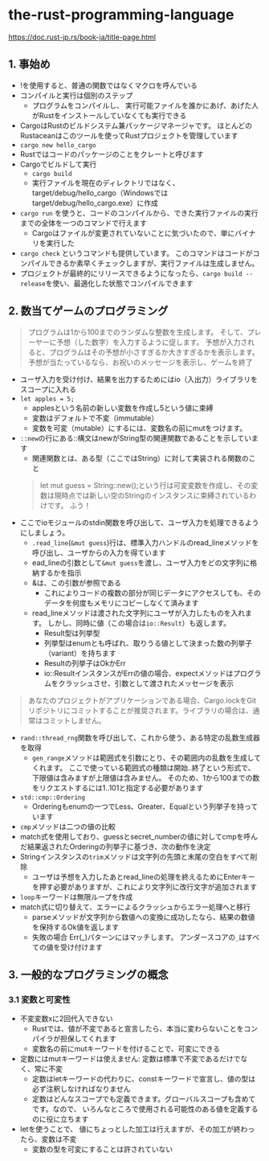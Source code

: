 # the-rust-programming-language

https://doc.rust-jp.rs/book-ja/title-page.html

## 1. 事始め
- !を使用すると、普通の関数ではなくマクロを呼んでいる
- コンパイルと実行は個別のステップ
    - プログラムをコンパイルし、 実行可能ファイルを誰かにあげ、あげた人がRustをインストールしていなくても実行できる
- CargoはRustのビルドシステム兼パッケージマネージャです。 ほとんどのRustaceanはこのツールを使ってRustプロジェクトを管理しています
- `cargo new hello_cargo`
- Rustではコードのパッケージのことをクレートと呼びます
- Cargoでビルドして実行 
    - `cargo build`
    - 実行ファイルを現在のディレクトリではなく、target/debug/hello_cargo（Windowsではtarget/debug/hello_cargo.exe）に作成
- `cargo run` を使うと、コードのコンパイルから、できた実行ファイルの実行までの全体を一つのコマンドで行えます
    - Cargoはファイルが変更されていないことに気づいたので、単にバイナリを実行した
- `cargo check` というコマンドも提供しています。 このコマンドはコードがコンパイルできるか素早くチェックしますが、実行ファイルは生成しません。
- プロジェクトが最終的にリリースできるようになったら、`cargo build --release`を使い、最適化した状態でコンパイルできます

## 2. 数当てゲームのプログラミング
> プログラムは1から100までのランダムな整数を生成します。 そして、プレーヤーに予想（した数字）を入力するように促します。 予想が入力されると、プログラムはその予想が小さすぎるか大きすぎるかを表示します。 予想が当たっているなら、お祝いのメッセージを表示し、ゲームを終了
- ユーザ入力を受け付け、結果を出力するためにはio（入出力）ライブラリをスコープに入れる
- `let apples = 5;`
    - applesという名前の新しい変数を作成し5という値に束縛
    - 変数はデフォルトで不変（immutable）
    - 変数を可変（mutable）にするには、変数名の前にmutをつけます。
- `::new`の行にある::構文はnewがString型の関連関数であることを示しています
    - 関連関数とは、ある型（ここではString）に対して実装される関数のこと
    > let mut guess = String::new();という行は可変変数を作成し、その変数は現時点では新しい空のStringのインスタンスに束縛されているわけです。 ふう！
- ここでioモジュールのstdin関数を呼び出して、ユーザ入力を処理できるようにしましょう。
    - `.read_line`(`&mut guess`)行は、標準入力ハンドルのread_lineメソッドを呼び出し、ユーザからの入力を得ています
    - ead_lineの引数として`&mut guess`を渡し、ユーザ入力をどの文字列に格納するかを指示
    - &は、この引数が参照である
        - これによりコードの複数の部分が同じデータにアクセスしても、そのデータを何度もメモリにコピーしなくて済みます
    - read_lineメソッドは渡された文字列にユーザが入力したものを入れます。 しかし、同時に値（この場合は`io::Result`）も返します。
        - Result型は列挙型
        - 列挙型はenumとも呼ばれ、取りうる値として決まった数の列挙子（variant）を持ちます
        - Resultの列挙子はOkかErr
        - io::ResultインスタンスがErrの値の場合、expectメソッドはプログラムをクラッシュさせ、引数として渡されたメッセージを表示
> あなたのプロジェクトがアプリケーションである場合、Cargo.lockをGitリポジトリにコミットすることが推奨されます。ライブラリの場合は、通常はコミットしません。
- `rand::thread_rng`関数を呼び出して、これから使う、ある特定の乱数生成器を取得
    - `gen_range`メソッドは範囲式を引数にとり、その範囲内の乱数を生成してくれます。 ここで使っている範囲式の種類は開始..終了という形式で、下限値は含みますが上限値は含みません。 そのため、1から100までの数をリクエストするには1..101と指定する必要があります
- `std::cmp::Ordering`
    - Orderingもenumの一つでLess、Greater、Equalという列挙子を持っています
- `cmp`メソッドは二つの値の比較
- match式を使用しており、guessとsecret_numberの値に対してcmpを呼んだ結果返されたOrderingの列挙子に基づき、次の動作を決定
- Stringインスタンスの`trim`メソッドは文字列の先頭と末尾の空白をすべて削除
    - ユーザは予想を入力したあとread_lineの処理を終えるためにEnterキーを押す必要がありますが、これにより文字列に改行文字が追加されます
- `loop`キーワードは無限ループを作成
- match式に切り替えて、エラーによるクラッシュからエラー処理へと移行
    - parseメソッドが文字列から数値への変換に成功したなら、結果の数値を保持するOk値を返します
    - 失敗の場合 Err(_)パターンにはマッチします。 アンダースコアの`_`はすべての値を受け付けます

## 3. 一般的なプログラミングの概念
### 3.1 変数と可変性
- 不変変数xに2回代入できない
    - Rustでは、値が不変であると宣言したら、本当に変わらないことをコンパイラが担保してくれます
    - 変数名の前にmutキーワードを付けることで、可変にできる
- 定数にはmutキーワードは使えません: 定数は標準で不変であるだけでなく、常に不変
    - 定数はletキーワードの代わりに、constキーワードで宣言し、値の型は必ず注釈しなければなりません
    - 定数はどんなスコープでも定義できます。グローバルスコープも含めてです。なので、 いろんなところで使用される可能性のある値を定義するのに役に立ちます
- letを使うことで、 値にちょっとした加工は行えますが、その加工が終わったら、変数は不変
    - 変数の型を可変にすることは許されていない